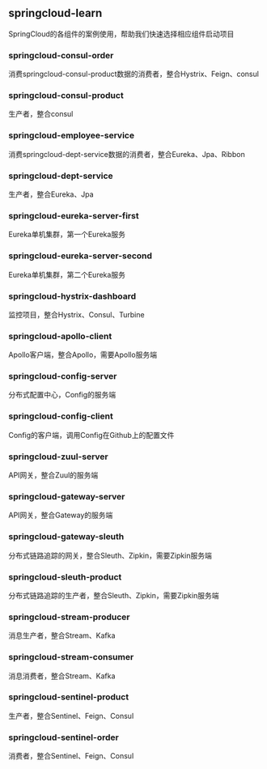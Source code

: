 ## springcloud-learn
SpringCloud的各组件的案例使用，帮助我们快速选择相应组件启动项目

### springcloud-consul-order

消费springcloud-consul-product数据的消费者，整合Hystrix、Feign、consul

### springcloud-consul-product

生产者，整合consul

### springcloud-employee-service

消费springcloud-dept-service数据的消费者，整合Eureka、Jpa、Ribbon

### springcloud-dept-service

生产者，整合Eureka、Jpa

### springcloud-eureka-server-first

Eureka单机集群，第一个Eureka服务

### springcloud-eureka-server-second

Eureka单机集群，第二个Eureka服务

### springcloud-hystrix-dashboard

监控项目，整合Hystrix、Consul、Turbine

### springcloud-apollo-client

Apollo客户端，整合Apollo，需要Apollo服务端

### springcloud-config-server

分布式配置中心，Config的服务端

### springcloud-config-client

Config的客户端，调用Config在Github上的配置文件

### springcloud-zuul-server

API网关，整合Zuul的服务端

### springcloud-gateway-server	

API网关，整合Gateway的服务端

### springcloud-gateway-sleuth

分布式链路追踪的网关，整合Sleuth、Zipkin，需要Zipkin服务端

### springcloud-sleuth-product

分布式链路追踪的生产者，整合Sleuth、Zipkin，需要Zipkin服务端

### springcloud-stream-producer	

消息生产者，整合Stream、Kafka

### springcloud-stream-consumer	

消息消费者，整合Stream、Kafka

### springcloud-sentinel-product	

生产者，整合Sentinel、Feign、Consul

### springcloud-sentinel-order	

消费者，整合Sentinel、Feign、Consul



